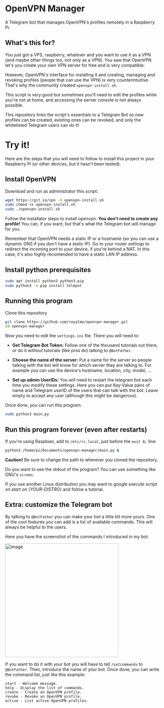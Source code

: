 # OpenVPN Manager

A Telegram bot that manages OpenVPN's profiles remotely in a Raspberry Pi.

## What's this for?

You just got a VPS, raspberry, whatever and you want to use it as a VPN (and
maybe other things too, not only as a VPN). You saw that OpenVPN let's you
create your own VPN server for free and is very compatible.

However, OpenVPN's interface for installing it and creating, managing and
revoking profiles (people that can use the VPN) is very counterintuitive. That's
why the community created `openvpn-install.sh`.

This script is very good but sometimes you'll need to edit the profiles while
you're not at home, and accessing the server console is not always possible.

This repository links the script's essentials to a Telegram Bot so new profiles
can be created, existing ones can be revoked, and only the whitelisted Telegram
users can do it!

# Try it!

Here are the steps that you will need to follow to install this project
in your Raspberry Pi (or other devices, but it hasn't been tested).

## Install OpenVPN

Download and run as administrator this script:

```sh
wget https://git.io/vpn -O openvpn-install.sh
sudo chmod +x openvpn-install.sh
sudo ./openvpn-install.sh
```

Follow the installator steps to install openvpn.
**You don't need to create any profile!** You can, if you want, but that's
what the Telegram bot will manage for you.

Remember that OpenVPN needs a static IP or a hostname (so you can use a
dynamic DNS if you don't have a static IP). Go to your router settings to
redirect the incoming port to your device, if you're behind a NAT. In this case,
it's also highly recomended to have a static LAN IP address.

## Install python prerequisites

```sh
sudo apt install python3 python3-pip
sudo python3 -m pip install telepot
```

## Running this program

Clone this repository

```sh
git clone https://github.com/royalmo/openvpn-manager.git
cd openvpn-manager
```

Now you need to edit the `settings.ini` file. There you will need to:

- **Get Telegram Bot Token:** Follow one of the thousand tutorials out there,
  or do it without tutorials (like pros do) talking to `@BotFather`.

- **Choose the name of the server:** Put a name for the server so people talking
  with the bot will know for which server they are talking to. For example you
  can use the device's hostname, location, city, model, ...

- **Set up admin UserIDs:** You will need to restart the telegram bot each time
  you modify these settings. Here you can put Key-Value pairs of name and
  Telegram userID of the users that can talk with the bot. Leave empty to
  accept any user (although this might be dangerous).

Once done, you can run this program:

```sh
sudo python3 main.py
```

## Run this program forever (even after restarts)

If you're using Raspbian, add to `/etc/rc.local`, just before the `exit 0;`
line:

```sh
python3 /home/pi/Documents/openvpn-manager/main.py &
```
**Caution!** Be sure to change the path to wherever you cloned the repository.

Do you want to see the stdout of the program? You can use something like
GNU's `screen`.

If you use another Linux distribution you may want to google
*execute script on start on {YOUR-DISTRO}* and follow a tutorial.

## Extra: customize the Telegram bot

By talking to `@BotFather` you can make your bot a little bit more yours. One
of the cool features you can add is a list of available commands. This will
always be helpful to the users.

Here you have the screenshot of the commands I introduced in my bot:

<img width="370" alt="image" src="https://github.com/royalmo/openvpn-manager/assets/49844173/91f62329-eeb0-40f9-9a35-e911079d3831">

If you want to do it with your bot you will have to tell `/setcommands` to
`@BotFather`. Then, introduce the name of your bot. Once done, you can
write the command list, just like this example:

```
start - Welcome message.
help - Display the list of commands.
create - Create an OpenVPN profile.
revoke - Revoke an OpenVPN profile.
active - List active OpenVPN profiles.
```
